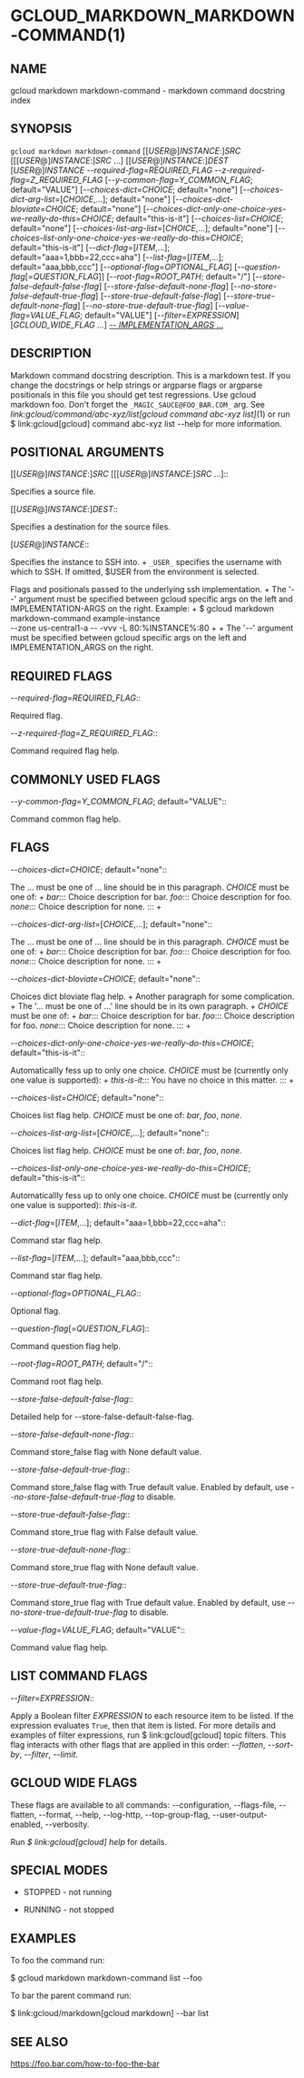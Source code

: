 # GCLOUD_MARKDOWN_MARKDOWN-COMMAND(1)


## NAME

gcloud markdown markdown-command - markdown command docstring index


## SYNOPSIS

`gcloud markdown markdown-command` [[_USER_@]_INSTANCE_:]_SRC_ [[[_USER_@]_INSTANCE_:]_SRC_ ...] [[_USER_@]_INSTANCE_:]_DEST_ [_USER_@]_INSTANCE_ *--required-flag*=_REQUIRED_FLAG_ *--z-required-flag*=_Z_REQUIRED_FLAG_ [*--y-common-flag*=_Y_COMMON_FLAG_; default="VALUE"] [*--choices-dict*=_CHOICE_; default="none"] [*--choices-dict-arg-list*=[_CHOICE_,...]; default="none"] [*--choices-dict-bloviate*=_CHOICE_; default="none"] [*--choices-dict-only-one-choice-yes-we-really-do-this*=_CHOICE_; default="this-is-it"] [*--choices-list*=_CHOICE_; default="none"] [*--choices-list-arg-list*=[_CHOICE_,...]; default="none"] [*--choices-list-only-one-choice-yes-we-really-do-this*=_CHOICE_; default="this-is-it"] [*--dict-flag*=[_ITEM_,...]; default="aaa=1,bbb=22,ccc=aha"] [*--list-flag*=[_ITEM_,...]; default="aaa,bbb,ccc"] [*--optional-flag*=_OPTIONAL_FLAG_] [*--question-flag*[=_QUESTION_FLAG_]] [*--root-flag*=_ROOT_PATH_; default="/"] [*--store-false-default-false-flag*] [*--store-false-default-none-flag*] [*--no-store-false-default-true-flag*] [*--store-true-default-false-flag*] [*--store-true-default-none-flag*] [*--no-store-true-default-true-flag*] [*--value-flag*=_VALUE_FLAG_; default="VALUE"] [*--filter*=_EXPRESSION_] [_GCLOUD_WIDE_FLAG ..._] [-- _IMPLEMENTATION_ARGS_ ...]


## DESCRIPTION

Markdown command docstring description. This is a markdown test. If you
change the docstrings or help strings or argparse flags or argparse
positionals in this file you should get test regressions. Use
gcloud markdown foo. Don't forget the `_MAGIC_SAUCE@FOO_BAR.COM_` arg.
See *link:gcloud/command/abc-xyz/list[gcloud command abc-xyz list]*(1) or run $ link:gcloud[gcloud] command abc-xyz list --help
for more information.


## POSITIONAL ARGUMENTS

[[_USER_@]_INSTANCE_:]_SRC_ [[[_USER_@]_INSTANCE_:]_SRC_ ...]::

Specifies a source file.

[[_USER_@]_INSTANCE_:]_DEST_::

Specifies a destination for the source files.

[_USER_@]_INSTANCE_::

Specifies the instance to SSH into.
+
`_USER_` specifies the username with which to SSH. If omitted,
$USER from the environment is selected.

[-- _IMPLEMENTATION_ARGS_ ...]::

Flags and positionals passed to the underlying ssh implementation.
+
        The '--' argument must be specified between gcloud specific args on
        the left and IMPLEMENTATION-ARGS on the right. Example:
+
          $ gcloud markdown markdown-command example-instance \
      --zone us-central1-a -- -vvv -L 80:%INSTANCE%:80
+
+
The '--' argument must be specified between gcloud specific args on the left and IMPLEMENTATION_ARGS on the right.


## REQUIRED FLAGS

*--required-flag*=_REQUIRED_FLAG_::

Required flag.

*--z-required-flag*=_Z_REQUIRED_FLAG_::

Command required flag help.


## COMMONLY USED FLAGS

*--y-common-flag*=_Y_COMMON_FLAG_; default="VALUE"::

Command common flag help.


## FLAGS

*--choices-dict*=_CHOICE_; default="none"::

The ... must be one of ... line should be in this paragraph. _CHOICE_ must be one of:
+
*bar*::: Choice description for bar.
*foo*::: Choice description for foo.
*none*::: Choice description for none.
:::
+

*--choices-dict-arg-list*=[_CHOICE_,...]; default="none"::

The ... must be one of ... line should be in this paragraph. _CHOICE_ must be one of:
+
*bar*::: Choice description for bar.
*foo*::: Choice description for foo.
*none*::: Choice description for none.
:::
+

*--choices-dict-bloviate*=_CHOICE_; default="none"::

Choices dict bloviate flag help.
+
Another paragraph for some complication.
+
The '... must be one of ...' line should be in its own paragraph.
+
_CHOICE_ must be one of:
+
*bar*::: Choice description for bar.
*foo*::: Choice description for foo.
*none*::: Choice description for none.
:::
+

*--choices-dict-only-one-choice-yes-we-really-do-this*=_CHOICE_; default="this-is-it"::

Automaticallly fess up to only one choice. _CHOICE_ must be (currently only one value is supported):
+
*this-is-it*::: You have no choice in this matter.
:::
+

*--choices-list*=_CHOICE_; default="none"::

Choices list flag help. _CHOICE_ must be one of: *bar*, *foo*, *none*.

*--choices-list-arg-list*=[_CHOICE_,...]; default="none"::

Choices list flag help. _CHOICE_ must be one of: *bar*, *foo*, *none*.

*--choices-list-only-one-choice-yes-we-really-do-this*=_CHOICE_; default="this-is-it"::

Automaticallly fess up to only one choice. _CHOICE_ must be (currently only one value is supported): *this-is-it*.

*--dict-flag*=[_ITEM_,...]; default="aaa=1,bbb=22,ccc=aha"::

Command star flag help.

*--list-flag*=[_ITEM_,...]; default="aaa,bbb,ccc"::

Command star flag help.

*--optional-flag*=_OPTIONAL_FLAG_::

Optional flag.

*--question-flag*[=_QUESTION_FLAG_]::

Command question flag help.

*--root-flag*=_ROOT_PATH_; default="/"::

Command root flag help.

*--store-false-default-false-flag*::

Detailed help for --store-false-default-false-flag.

*--store-false-default-none-flag*::

Command store_false flag with None default value.

*--store-false-default-true-flag*::

Command store_false flag with True default value. Enabled by default, use *--no-store-false-default-true-flag* to disable.

*--store-true-default-false-flag*::

Command store_true flag with False default value.

*--store-true-default-none-flag*::

Command store_true flag with None default value.

*--store-true-default-true-flag*::

Command store_true flag with True default value. Enabled by default, use *--no-store-true-default-true-flag* to disable.

*--value-flag*=_VALUE_FLAG_; default="VALUE"::

Command value flag help.


## LIST COMMAND FLAGS

*--filter*=_EXPRESSION_::

Apply a Boolean filter _EXPRESSION_ to each resource item to be listed.
If the expression evaluates `True`, then that item is listed. For more
details and examples of filter expressions, run $ link:gcloud[gcloud] topic filters. This
flag interacts with other flags that are applied in this order: *--flatten*,
*--sort-by*, *--filter*, *--limit*.


## GCLOUD WIDE FLAGS

These flags are available to all commands: --configuration, --flags-file, --flatten, --format, --help, --log-http, --top-group-flag, --user-output-enabled, --verbosity.

Run *$ link:gcloud[gcloud] help* for details.


## SPECIAL MODES

* STOPPED - not running

* RUNNING - not stopped


## EXAMPLES

To foo the command run:

  $ gcloud markdown markdown-command list --foo

To bar the parent command run:

  $ link:gcloud/markdown[gcloud markdown] --bar list


## SEE ALSO

https://foo.bar.com/how-to-foo-the-bar
